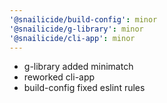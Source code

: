 ```yaml
---
'@snailicide/build-config': minor
'@snailicide/g-library': minor
'@snailicide/cli-app': minor
---
```


- g-library added minimatch
- reworked cli-app
- build-config fixed eslint rules
